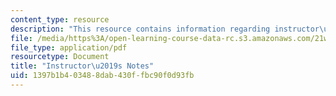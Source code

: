 ```yaml
---
content_type: resource
description: "This resource contains information regarding instructor\u2019s notes."
file: /media/https%3A/open-learning-course-data-rc.s3.amazonaws.com/21w-758-genre-fiction-workshop-spring-2013/1397b1b403488dab430ffbc90f0d93fb_MIT21W_758S13_Notes-org.pdf
file_type: application/pdf
resourcetype: Document
title: "Instructor\u2019s Notes"
uid: 1397b1b4-0348-8dab-430f-fbc90f0d93fb
---
```

